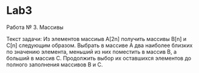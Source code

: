 Lab3
====

Работа № 3. Массивы

Текст задачи:
  Из элементов массиыв A[2n] получить массивы B[n] и C[n] следующим образом.
  Выбрать в массиве А два наиболее близких по значению элемента, меньший из них
  поместить в массив В, а больший в массив С. Продолжить выбор их оставшихся
  элементов до полного заполнения массивов В и С.
